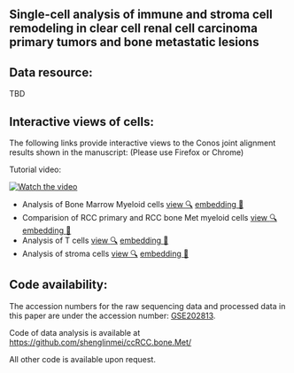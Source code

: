 
## Single-cell analysis of immune and stroma cell remodeling in clear cell renal cell carcinoma primary tumors and bone metastatic lesions
## Data resource:
TBD

## Interactive views of cells:

The following links provide interactive views to the Conos joint alignment results shown in the manuscript: (Please use Firefox or Chrome) 

Tutorial video:

[![Watch the video](http://pklab.med.harvard.edu/shenglin//NB.immune.atlas/example2.png)](https://www.youtube.com/watch?v=12k0vl9wXXQ)

- Analysis of Bone Marrow Myeloid cells [view :mag:](http://pklab.med.harvard.edu/nikolas/pagoda2/frontend/current/pagodaURL/index.html?fileURL=http://pklab.med.harvard.edu/shenglin//RCC.bone.Met/Apps//BM.myeloid.all.bin) [embedding :blue_book:](https://www.dropbox.com/s/4k4r1dwk8gw4ros/BM.myeloid.UMAP.png?dl=0) 
- Comparision of RCC primary and RCC bone Met myeloid cells [view :mag:](http://pklab.med.harvard.edu/nikolas/pagoda2/frontend/current/pagodaURL/index.html?fileURL=http://pklab.med.harvard.edu/shenglin//RCC.bone.Met/Apps//myeloid.Bomet.Primary.all.bin) [embedding :blue_book:](https://www.dropbox.com/s/ro2nyheqxy0sp7f/myeloid.Bomet.Primary.UMAP.png?dl=0) 
- Analysis of T cells [view :mag:](http://pklab.med.harvard.edu/nikolas/pagoda2/frontend/current/pagodaURL/index.html?fileURL=http://pklab.med.harvard.edu/shenglin//RCC.bone.Met/Apps//Tcell.all.bin) [embedding :blue_book:](https://www.dropbox.com/s/la50w5n4zoof0ur/Tcell.UMAP.png?dl=0) 
- Analysis of stroma cells [view :mag:](http://pklab.med.harvard.edu/nikolas/pagoda2/frontend/current/pagodaURL/index.html?fileURL=http://pklab.med.harvard.edu/shenglin//RCC.bone.Met/Apps//stroma.all.bin) [embedding :blue_book:](https://www.dropbox.com/s/vwhsjsu8a44j7be/stroma.UMAP.png?dl=0) 




## Code availability:
The accession numbers for the raw sequencing data and processed data in this paper are under the accession number: [GSE202813](https://www.ncbi.nlm.nih.gov/geo/query/acc.cgi?acc=GSE202813).

Code of data analysis is available at https://github.com/shenglinmei/ccRCC.bone.Met/

All other code is available upon request.
